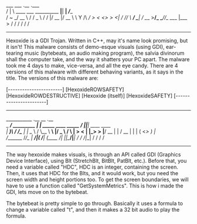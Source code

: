   ___ ___                            .__    .___      
 /   |   \   ____ ___  __________  __|__| __| _/____  
/    ~    \_/ __ \\  \/  /  _ \  \/  /  |/ __ |/ __ \ 
\    Y    /\  ___/ >    <  <_> >    <|  / /_/ \  ___/ 
 \___|_  /  \___  >__/\_ \____/__/\_ \__\____ |\___  >
       \/       \/      \/          \/       \/    \/ 

--------------------------------------------------------------------------------------------------------------------------------------------------------------------------------------------------

Hexoxide is a GDI Trojan.
Written in C++, may it's name look promising, but it isn't!
This malware consists of demo-esque visuals (using GDI), ear-tearing music (bytebeats, an audio making program), the salvia divinorum shall the computer take, and the way it shatters your PC apart.
The malware took me 4 days to make, vice-versa, and all the eye candy.
There are 4 versions of this malware with different behaving variants, as it says in the title.
The versions of this malware are:

[-----------------------]
[HexoxideROWSAFETY]
[HexoxideROWDESTRUCTIVE]
[Hexoxide (itself)]
[HexoxideSAFETY]
[-----------------------]

------------------------------------------------------------------------------------

___________              .__                        __  .__               
\_   _____/__  _________ |  | _____    ____ _____ _/  |_|__| ____   ____  
 |    __)_\  \/  /\____ \|  | \__  \  /    \\__  \\   __\  |/  _ \ /    \ 
 |        \>    < |  |_> >  |__/ __ \|   |  \/ __ \|  | |  (  <_> )   |  \
/_______  /__/\_ \|   __/|____(____  /___|  (____  /__| |__|\____/|___|  /
        \/      \/|__|             \/     \/     \/                    \/ 

------------------------------------------------------------------------------------

The way hexoxide makes visuals, is through an API called GDI (Graphics Device Interface), using Blt (StretchBlt, BitBlt, PatBlt, etc.).
Before that, you need a variable called "HDC", HDC is an integer, containing the screen.
Then, it uses that HDC for the Blts, and it would work, but you need the screen width and height portions too.
To get the screen boundaries, we will have to use a function called "GetSystemMetrics".
This is how i made the GDI, lets move on to the bytebeat.

The bytebeat is pretty simple to go through.
Basically it uses a formula to change a variable called "t", and then it makes a 32 bit audio to play the formula.

